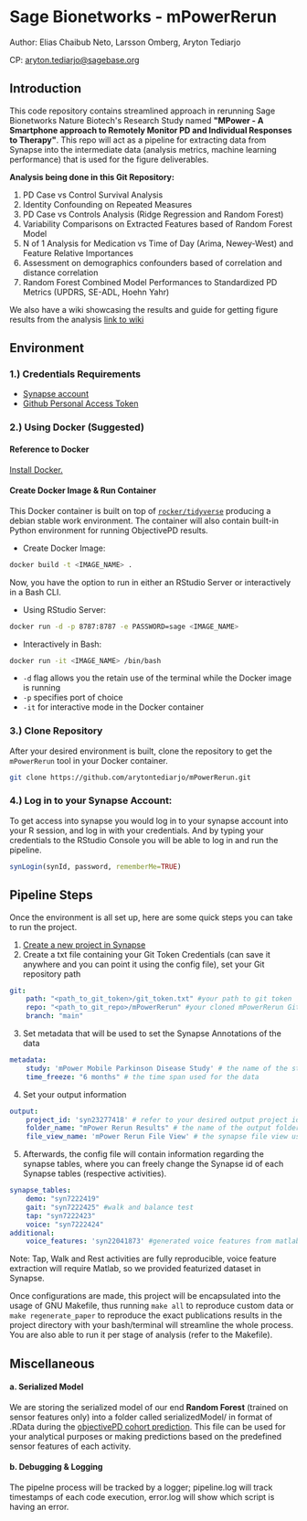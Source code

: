 # Sage Bionetworks - mPowerRerun

Author: Elias Chaibub Neto, Larsson Omberg, Aryton Tediarjo

CP: aryton.tediarjo@sagebase.org

## Introduction
This code repository contains streamlined approach in rerunning Sage Bionetworks Nature Biotech's Research Study named **"MPower - A Smartphone approach to Remotely Monitor PD and Individual Responses to Therapy"**. This repo will act as a pipeline for extracting data from Synapse into the intermediate data (analysis metrics, machine learning performance) that is used for the figure deliverables.

**Analysis being done in this Git Repository:**
1. PD Case vs Control Survival Analysis
2. Identity Confounding on Repeated Measures
3. PD Case vs Controls Analysis (Ridge Regression and Random Forest)
4. Variability Comparisons on Extracted Features based of Random Forest Model
5. N of 1 Analysis for Medication vs Time of Day (Arima, Newey-West) and Feature Relative Importances
6. Assessment on demographics confounders based of correlation and distance correlation
7. Random Forest Combined Model Performances to Standardized PD Metrics (UPDRS, SE-ADL, Hoehn Yahr)

We also have a wiki showcasing the results and guide for getting figure results from the analysis [link to wiki](https://www.synapse.org/#!Synapse:syn22151120/wiki/604781)

## Environment

### 1.) Credentials Requirements

- [Synapse account](https://docs.synapse.org/articles/getting_started.html) 
- [Github Personal Access Token](https://docs.github.com/en/free-pro-team@latest/github/authenticating-to-github/creating-a-personal-access-token)

### 2.) Using Docker (Suggested)

#### Reference to Docker 
[Install Docker.](https://docs.docker.com/v17.12/install/#supported-platforms)

#### Create Docker Image & Run Container
This Docker container is built on top of  [`rocker/tidyverse`](https://hub.docker.com/r/rocker/tidyverse/) producing a debian stable work environment. The container will also contain built-in Python environment for running ObjectivePD results.

- Create Docker Image:
```bash
docker build -t <IMAGE_NAME> . 
```

Now, you have the option to run in either an RStudio Server or interactively in a Bash CLI.

- Using RStudio Server:
```bash
docker run -d -p 8787:8787 -e PASSWORD=sage <IMAGE_NAME>
```

- Interactively in Bash:
```bash
docker run -it <IMAGE_NAME> /bin/bash
```
- `-d` flag allows you the retain use of the terminal while the Docker image is running 
- `-p` specifies port of choice
- `-it` for interactive mode in the Docker container

### 3.) Clone Repository
After your desired environment is built, clone the repository to get the `mPowerRerun` tool in your Docker container.
```bash
git clone https://github.com/arytontediarjo/mPowerRerun.git 
```

### 4.) Log in to your Synapse Account:

To get access into synapse you would log in to your synapse account into your R session, and log in with your credentials.
And by typing your credentials to the RStudio Console you will be able to log in and run the pipeline. 
```R
synLogin(synId, password, rememberMe=TRUE)
```

## Pipeline Steps

Once the environment is all set up, here are some quick steps you can take to run the project. 

1. [Create a new project in Synapse](https://docs.synapse.org/articles/making_a_project.html)
2. Create a txt file containing your Git Token Credentials (can save it anywhere and you can point it using the config file), set your Git repository path
```yml
git:
    path: "<path_to_git_token>/git_token.txt" #your path to git token
    repo: "<path_to_git_repo>/mPowerRerun" #your cloned mPowerRerun Github Repo
    branch: "main"
```
3. Set metadata that will be used to set the Synapse Annotations of the data
```yml
metadata:
    study: 'mPower Mobile Parkinson Disease Study' # the name of the study
    time_freeze: "6 months" # the time span used for the data
```
4. Set your output information
```yml
output:
    project_id: 'syn23277418' # refer to your desired output project id
    folder_name: "mPower Rerun Results" # the name of the output folder of your analysis results
    file_view_name: 'mPower Rerun File View' # the synapse file view used to store the data into Synapse Tables (SQL format)
```
5. Afterwards, the config file will contain information regarding the synapse tables, where you can freely change the Synapse id of each Synapse tables (respective activities).
```yml
synapse_tables:
    demo: "syn7222419"
    gait: "syn7222425" #walk and balance test 
    tap: "syn7222423"
    voice: "syn7222424"
additional:
    voice_features: 'syn22041873' #generated voice features from matlab
```

Note: Tap, Walk and Rest activities are fully reproducible, voice feature extraction will require Matlab, so we provided featurized dataset in Synapse. 

Once configurations are made, this project will be encapsulated into the usage of GNU Makefile, thus running `make all` to reproduce custom data or `make regenerate_paper` to reproduce the exact publications results in the project directory with your bash/terminal will streamline the whole process. You are also able to run it per stage of analysis (refer to the Makefile). 

## Miscellaneous
#### a. Serialized Model
We are storing the serialized model of our end **Random Forest** (trained on sensor features only) into a folder called serializedModel/ in format of .RData during the [objectivePD cohort prediction](https://github.com/arytontediarjo/mPowerRerun/blob/master/R/Analyses/trainOnMPower_predictObjPD.R). This file can be used for your analytical purposes or making predictions based on the predefined sensor features of each activity.

#### b. Debugging & Logging
The pipelne process will be tracked by a logger; pipeline.log will track timestamps of each code execution, error.log will show which script is having an error.
